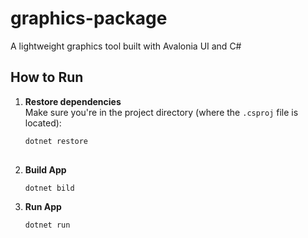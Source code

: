 # graphics-package
A lightweight graphics tool built with Avalonia UI and C#

## How to Run

1. **Restore dependencies**  
   Make sure you're in the project directory (where the `.csproj` file is located):

   ```bash
   dotnet restore
  
2. **Build App**
    ```bash
    dotnet bild

3. **Run App**
    ```bash
    dotnet run
